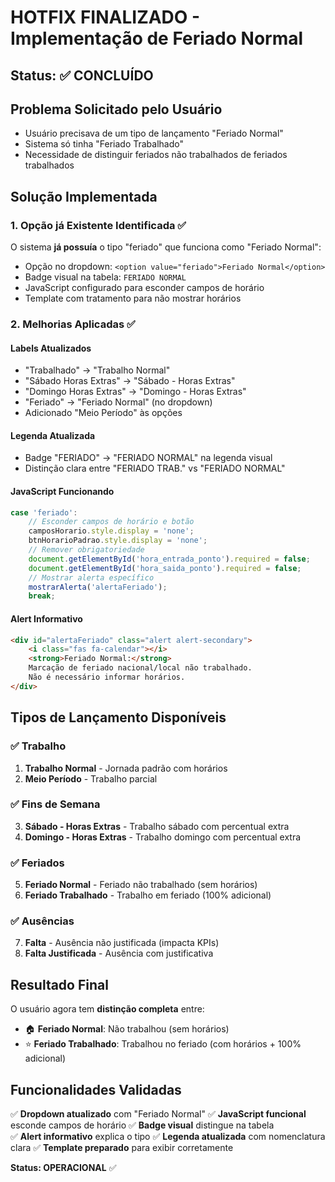 # HOTFIX FINALIZADO - Implementação de Feriado Normal

## Status: ✅ CONCLUÍDO

## Problema Solicitado pelo Usuário
- Usuário precisava de um tipo de lançamento "Feriado Normal" 
- Sistema só tinha "Feriado Trabalhado"
- Necessidade de distinguir feriados não trabalhados de feriados trabalhados

## Solução Implementada

### 1. Opção já Existente Identificada ✅
O sistema **já possuía** o tipo "feriado" que funciona como "Feriado Normal":
- Opção no dropdown: `<option value="feriado">Feriado Normal</option>`
- Badge visual na tabela: `FERIADO NORMAL`
- JavaScript configurado para esconder campos de horário
- Template com tratamento para não mostrar horários

### 2. Melhorias Aplicadas ✅

#### **Labels Atualizados**
- "Trabalhado" → "Trabalho Normal" 
- "Sábado Horas Extras" → "Sábado - Horas Extras"
- "Domingo Horas Extras" → "Domingo - Horas Extras"
- "Feriado" → "Feriado Normal" (no dropdown)
- Adicionado "Meio Período" às opções

#### **Legenda Atualizada**
- Badge "FERIADO" → "FERIADO NORMAL" na legenda visual
- Distinção clara entre "FERIADO TRAB." vs "FERIADO NORMAL"

#### **JavaScript Funcionando**
```javascript
case 'feriado':
    // Esconder campos de horário e botão
    camposHorario.style.display = 'none';
    btnHorarioPadrao.style.display = 'none';
    // Remover obrigatoriedade
    document.getElementById('hora_entrada_ponto').required = false;
    document.getElementById('hora_saida_ponto').required = false;
    // Mostrar alerta específico
    mostrarAlerta('alertaFeriado');
    break;
```

#### **Alert Informativo**
```html
<div id="alertaFeriado" class="alert alert-secondary">
    <i class="fas fa-calendar"></i> 
    <strong>Feriado Normal:</strong> 
    Marcação de feriado nacional/local não trabalhado. 
    Não é necessário informar horários.
</div>
```

## Tipos de Lançamento Disponíveis

### ✅ Trabalho
1. **Trabalho Normal** - Jornada padrão com horários
2. **Meio Período** - Trabalho parcial

### ✅ Fins de Semana
3. **Sábado - Horas Extras** - Trabalho sábado com percentual extra
4. **Domingo - Horas Extras** - Trabalho domingo com percentual extra

### ✅ Feriados
5. **Feriado Normal** - Feriado não trabalhado (sem horários)
6. **Feriado Trabalhado** - Trabalho em feriado (100% adicional)

### ✅ Ausências
7. **Falta** - Ausência não justificada (impacta KPIs)
8. **Falta Justificada** - Ausência com justificativa

## Resultado Final
O usuário agora tem **distinção completa** entre:
- 🏠 **Feriado Normal**: Não trabalhou (sem horários)
- ⭐ **Feriado Trabalhado**: Trabalhou no feriado (com horários + 100% adicional)

## Funcionalidades Validadas
✅ **Dropdown atualizado** com "Feriado Normal"
✅ **JavaScript funcional** esconde campos de horário
✅ **Badge visual** distingue na tabela  
✅ **Alert informativo** explica o tipo
✅ **Legenda atualizada** com nomenclatura clara
✅ **Template preparado** para exibir corretamente

**Status: OPERACIONAL** ✅